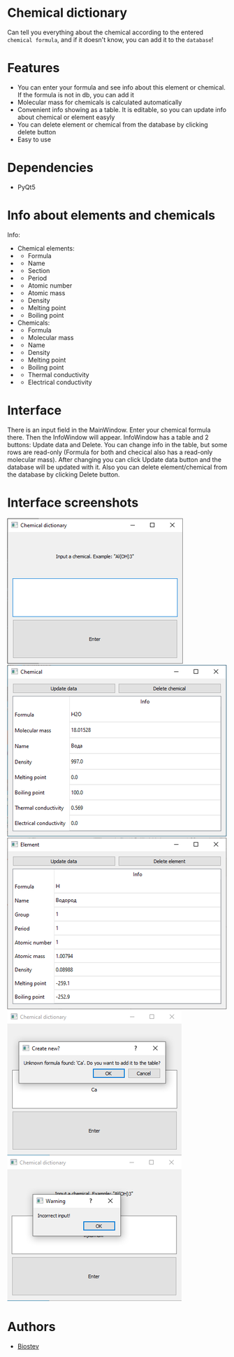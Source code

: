 # Chemical dictionary
Can tell you everything about the chemical according to the entered `chemical formula`, and if it doesn't know, you can add it to the `database`!

# Features
- You can enter your formula and see info about this element or chemical. If the formula is not in db, you can add it
- Molecular mass for chemicals is calculated automatically
- Сonvenient info showing as a table. It is editable, so you can update info about chemical or element easyly
- You can delete element or chemical from the database by clicking delete button
- Easy to use

# Dependencies
- PyQt5

# Info about elements and chemicals
Info:
- Chemical elements:
- - Formula
- - Name
- - Section
- - Period
- - Atomic number
- - Atomic mass
- - Density
- - Melting point
- - Boiling point
- Chemicals:
- - Formula
- - Molecular mass
- - Name
- - Density
- - Melting point
- - Boiling point
- - Thermal conductivity
- - Electrical conductivity

# Interface
There is an input field in the MainWindow. Enter your chemical formula there. Then the InfoWindow will appear.
InfoWindow has a table and 2 buttons: Update data and Delete. You can change info in the table, but some rows are read-only (Formula for both and checical also has a read-only molecular mass). After changing you can click Update data button and the database will be updated with it. Also you can delete element/chemical from the database by clicking Delete button.

# Interface screenshots
![MainWindow](https://github.com/Biostev/Project1/blob/main/Interface/MainWindow.png)
![InfoWindowForChemicals](https://github.com/Biostev/Project1/blob/main/Interface/InfoWindowForChemicals.png)
![InfoWindowForElements](https://github.com/Biostev/Project1/blob/main/Interface/InfoWindowForElements.png)
![UnknownFormula](https://github.com/Biostev/Project1/blob/main/Interface/UnknownFormula.png)
![IncorrectInput](https://github.com/Biostev/Project1/blob/main/Interface/IncorrectInput.png)

# Authors
- [Biostev](https://github.com/Biostev)
